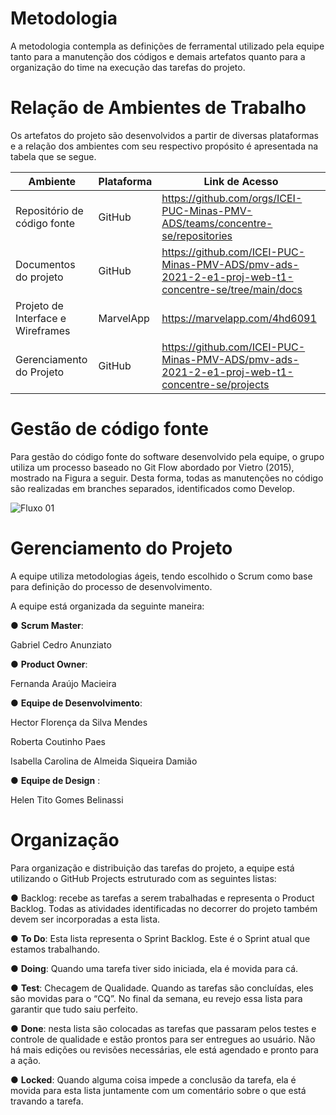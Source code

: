 # Metodologia

A metodologia contempla as definições de ferramental utilizado pela equipe tanto para a manutenção dos códigos e demais artefatos quanto para a organização do time na execução das tarefas do projeto.

# Relação de Ambientes de Trabalho

Os artefatos do projeto são desenvolvidos a partir de diversas plataformas e a relação dos ambientes com seu respectivo propósito é apresentada na tabela que se segue. 

| Ambiente | Plataforma | Link de Acesso |
--------- | ---------- |  -------------  |
| Repositório de código fonte | GitHub | https://github.com/orgs/ICEI-PUC-Minas-PMV-ADS/teams/concentre-se/repositories   |
| Documentos do projeto | GitHub | https://github.com/ICEI-PUC-Minas-PMV-ADS/pmv-ads-2021-2-e1-proj-web-t1-concentre-se/tree/main/docs |
| Projeto de Interface e  Wireframes | MarvelApp    | https://marvelapp.com/4hd6091 |
| Gerenciamento do Projeto | GitHub | https://github.com/ICEI-PUC-Minas-PMV-ADS/pmv-ads-2021-2-e1-proj-web-t1-concentre-se/projects | 

 # Gestão de código fonte #

Para gestão do código fonte do software desenvolvido pela equipe, o grupo utiliza um processo baseado no Git Flow abordado por Vietro (2015), mostrado na Figura a seguir. Desta forma, todas as manutenções no código são realizadas em branches separados, identificados como Develop.

![Fluxo 01](https://thumbs2.imgbox.com/26/21/InrwHvFm_t.png)

# Gerenciamento do Projeto #

 A equipe utiliza metodologias ágeis, tendo escolhido o Scrum como base para definição do processo de 
desenvolvimento.

A equipe está organizada da seguinte maneira:

●	**Scrum Master**:

 Gabriel Cedro Anunziato

●	**Product Owner**:

 Fernanda Araújo Macieira

●	**Equipe de Desenvolvimento**:

 Hector Florença da Silva Mendes

 Roberta Coutinho Paes

 Isabella Carolina de Almeida Siqueira Damião

●   **Equipe de Design**  :

 Helen Tito Gomes Belinassi

# Organização #

Para organização e distribuição das tarefas do projeto, a equipe está utilizando o GitHub Projects estruturado com as seguintes listas: 


●	Backlog: recebe as tarefas a serem trabalhadas e representa o Product Backlog. Todas as atividades identificadas no decorrer do projeto também devem ser incorporadas a esta lista.

●	**To Do**: Esta lista representa o Sprint Backlog. Este é o Sprint atual que estamos trabalhando.

●	**Doing**: Quando uma tarefa tiver sido iniciada, ela é movida para cá.

●	**Test**: Checagem de Qualidade. Quando as tarefas são concluídas, eles são movidas para o “CQ”. No final da semana, eu revejo essa lista para garantir que tudo saiu perfeito.

●	**Done**: nesta lista são colocadas as tarefas que passaram pelos testes e controle de qualidade e estão prontos para ser entregues ao usuário. Não há mais edições ou revisões necessárias, ele está agendado e pronto para a ação.

●	**Locked**: Quando alguma coisa impede a conclusão da tarefa, ela é movida para esta lista juntamente com um comentário sobre o que está travando a tarefa.

